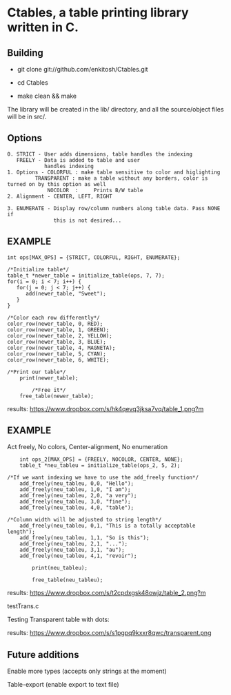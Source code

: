 Ctables, a table printing library written in C.
===============================================

Building
--------

 * git clone git://github.com/enkitosh/Ctables.git

 * cd Ctables

 * make clean && make

The library will be created in the lib/ directory, and all the source/object
files will be in src/.

Options
-------

    0. STRICT - User adds dimensions, table handles the indexing
       FREELY - Data is added to table and user
                handles indexing
    1. Options - COLORFUL : make table sensitive to color and higlighting
    		 TRANSPARENT : make a table without any borders, color is turned on by this option as well
                 NOCOLOR  : 	Prints B/W table
    2. Alignment - CENTER, LEFT, RIGHT

    3. ENUMERATE - Display row/column numbers along table data. Pass NONE if
                   this is not desired...


EXAMPLE
-------

    int ops[MAX_OPS] = {STRICT, COLORFUL, RIGHT, ENUMERATE};

    /*Initialize table*/
    table_t *newer_table = initialize_table(ops, 7, 7);
    for(i = 0; i < 7; i++) {
       for(j = 0; j < 7; j++) {
          add(newer_table, "Sweet");
       }
    }

    /*Color each row differently*/
    color_row(newer_table, 0, RED);
    color_row(newer_table, 1, GREEN);
    color_row(newer_table, 2, YELLOW);
    color_row(newer_table, 3, BLUE);
    color_row(newer_table, 4, MAGNETA);
    color_row(newer_table, 5, CYAN);
    color_row(newer_table, 6, WHITE);

    /*Print our table*/
        print(newer_table);
            
            /*Free it*/
        free_table(newer_table);

        
results:
    https://www.dropbox.com/s/hk4qevq3jksa7vq/table_1.png?m

EXAMPLE
-------

Act freely, No colors, Center-alignment, No enumeration

        int ops_2[MAX_OPS] = {FREELY, NOCOLOR, CENTER, NONE};
        table_t *neu_tableu = initialize_table(ops_2, 5, 2);
	
    /*If we want indexing we have to use the add_freely function*/
        add_freely(neu_tableu, 0,0, "Hello");
        add_freely(neu_tableu, 1,0, "I am");
        add_freely(neu_tableu, 2,0, "a very");
        add_freely(neu_tableu, 3,0, "fine");
        add_freely(neu_tableu, 4,0, "table");
	
    /*Column width will be adjusted to string length*/
        add_freely(neu_tableu, 0,1, "This is a totally acceptable length");
        add_freely(neu_tableu, 1,1, "So is this");
        add_freely(neu_tableu, 2,1, "...");
        add_freely(neu_tableu, 3,1, "au");
        add_freely(neu_tableu, 4,1, "revoir");

            print(neu_tableu);

            free_table(neu_tableu);

results:
    https://www.dropbox.com/s/t2cpdxgsk48owjz/table_2.png?m


testTrans.c 

Testing Transparent table with dots:

results:
    https://www.dropbox.com/s/s1pgpq9kxxr8qwc/transparent.png

Future additions
----------------

Enable more types (accepts only strings at the moment)

Table-export (enable export to text file)
